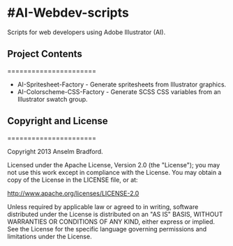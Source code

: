 #AI-Webdev-scripts
======================

Scripts for web developers using Adobe Illustrator (AI). 

## Project Contents
======================

* AI-Spritesheet-Factory - Generate spritesheets from Illustrator graphics.
* AI-Colorscheme-CSS-Factory - Generate SCSS CSS variables from an Illustrator swatch group.

## Copyright and License
======================

Copyright 2013 Anselm Bradford.

Licensed under the Apache License, Version 2.0 (the "License"); you may not use this work except in compliance with the License. You may obtain a copy of the License in the LICENSE file, or at:

http://www.apache.org/licenses/LICENSE-2.0

Unless required by applicable law or agreed to in writing, software distributed under the License is distributed on an "AS IS" BASIS, WITHOUT WARRANTIES OR CONDITIONS OF ANY KIND, either express or implied. See the License for the specific language governing permissions and limitations under the License.